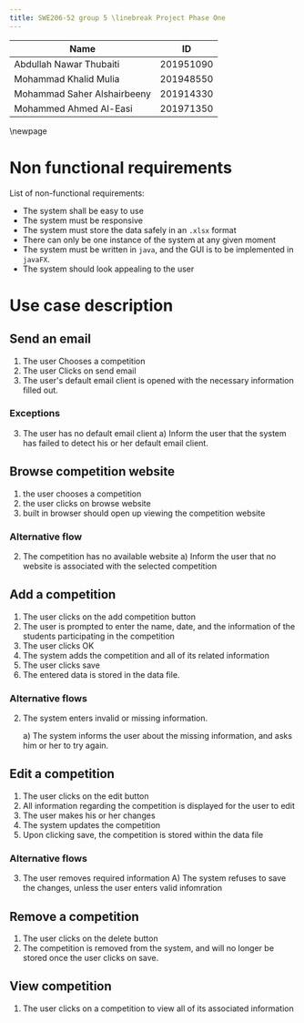 ```yaml
---
title: SWE206-52 group 5 \linebreak Project Phase One
---
```


| Name                       | ID       |
|----------------------------|:--------:|
|Abdullah Nawar Thubaiti     | 201951090|
|Mohammad Khalid Mulia       | 201948550|
|Mohammad Saher Alshairbeeny | 201914330|
|Mohammed Ahmed Al-Easi      | 201971350|

\newpage


# Non functional requirements

List of non-functional requirements:

- The system shall be easy to use
- The system must be responsive
- The system must store the data safely in an `.xlsx` format
- There can only be one instance of the system at any given moment
- The system must be written in `java`, and the GUI is to be implemented in
  `javaFX`.
- The system should look appealing to the user

# Use case description

## Send an email

1. The user Chooses a competition
2. The user Clicks on send email
3. The user's default email client is opened with the necessary information
filled out.

### Exceptions

3. The user has no default email client
    a) Inform the user that the system has failed to detect his or her default
    email client.

## Browse competition website

1. the user chooses a competition 
2. the user clicks on browse website
3. built in browser should open up viewing the competition website

### Alternative flow

2. The competition has no available website
    a) Inform the user that no website is associated with the selected
    competition


## Add a competition

1. The user clicks on the add competition button
2. The user is prompted to enter the name, date, and the information of the
   students participating in the competition
3. The user clicks OK
4. The system adds the competition and all of its related information 
5. The user clicks save
6. The entered data is stored in the data file.

### Alternative flows

2. The system enters invalid or missing information.

    a) The system informs the user about the missing information, and asks him or
      her to try again.

## Edit a competition

1. The user clicks on the edit button
2. All information regarding the competition is displayed for the user to edit
3. The user makes his or her changes
4. The system updates the competition
5. Upon clicking save, the competition is stored within the data file

### Alternative flows

3. The user removes required information
    A) The system refuses to save the changes, unless the user enters valid
    infomration

## Remove a competition

1. The user clicks on the delete button
2. The competition is removed from the system, and will no longer be stored once
   the user clicks on save.

## View competition

1. The user clicks on a competition to view all of its associated information
